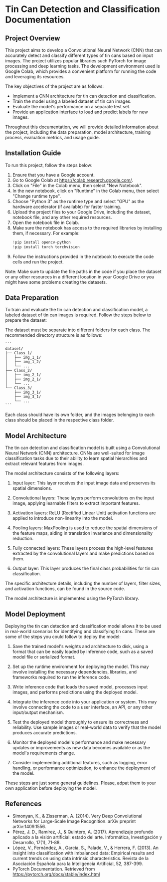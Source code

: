 # Tin Can Detection and Classification Documentation

## Project Overview

This project aims to develop a Convolutional Neural Network (CNN) that can accurately detect and classify different types of tin cans based on input images. The project utilizes popular libraries such PyTorch for image processing and deep learning tasks. The development environment used is Google Colab, which provides a convenient platform for running the code and leveraging its resources.

The key objectives of the project are as follows:
- Implement a CNN architecture for tin can detection and classification.
- Train the model using a labeled dataset of tin can images.
- Evaluate the model's performance on a separate test set.
- Provide an application interface to load and predict labels for new images.

Throughout this documentation, we will provide detailed information about the project, including the data preparation, model architecture, training process, evaluation metrics, and usage guide.

## Installation Guide

To run this project, follow the steps below:

1. Ensure that you have a Google account.
2. Go to Google Colab at https://colab.research.google.com/.
3. Click on "File" in the Colab menu, then select "New Notebook".
4. In the new notebook, click on "Runtime" in the Colab menu, then select "Change runtime type".
5. Choose "Python 3" as the runtime type and select "GPU" as the hardware accelerator (if available) for faster training.
6. Upload the project files to your Google Drive, including the dataset, notebook file, and any other required resources.
7. Open the notebook file in Colab.
8. Make sure the notebook has access to the required libraries by installing them, if necessary. For example:
    ```python
    !pip install opencv-python
    !pip install torch torchvision
    ```
10. Follow the instructions provided in the notebook to execute the code cells and run the project.

Note: Make sure to update the file paths in the code if you place the dataset or any other resources in a different location in your Google Drive or you might have some problems creating the datasets.

## Data Preparation

To train and evaluate the tin can detection and classification model, a labeled dataset of tin can images is required. Follow the steps below to prepare the dataset:

The dataset must be separate into different folders for each class. The recommended directory structure is as follows:

    ```
    dataset/
    ├── Class_1/
    │   ├── img_1_1/
    │   ├── img_1_2/
    │   └── ...
    ├── Class_2/
    │   ├── img_2_1/
    │   ├── img_2_1/
    │   └── ...
    └── Class_3/
        ├── img_3_1/
        ├── img_3_1/
        └── ...
    ```

Each class should have its own folder, and the images belonging to each class should be placed in the respective class folder.

## Model Architecture

The tin can detection and classification model is built using a Convolutional Neural Network (CNN) architecture. CNNs are well-suited for image classification tasks due to their ability to learn spatial hierarchies and extract relevant features from images.

The model architecture consists of the following layers:

1. Input layer: This layer receives the input image data and preserves its spatial dimensions.

2. Convolutional layers: These layers perform convolutions on the input image, applying learnable filters to extract important features.

3. Activation layers: ReLU (Rectified Linear Unit) activation functions are applied to introduce non-linearity into the model.

4. Pooling layers: MaxPooling is used to reduce the spatial dimensions of the feature maps, aiding in translation invariance and dimensionality reduction.

5. Fully connected layers: These layers process the high-level features extracted by the convolutional layers and make predictions based on them.

6. Output layer: This layer produces the final class probabilities for tin can classification.

The specific architecture details, including the number of layers, filter sizes, and activation functions, can be found in the source code.

The model architecture is implemented using the PyTorch library.

## Model Deployment

Deploying the tin can detection and classification model allows it to be used in real-world scenarios for identifying and classifying tin cans. These are some of the steps you could follow to deploy the model:

1. Save the trained model's weights and architecture to disk, using a format that can be easily loaded by inference code, such as a saved model file or serialized format.

2. Set up the runtime environment for deploying the model. This may involve installing the necessary dependencies, libraries, and frameworks required to run the inference code.

3. Write inference code that loads the saved model, processes input images, and performs predictions using the deployed model.

4. Integrate the inference code into your application or system. This may involve connecting the code to a user interface, an API, or any other input/output mechanism.

5. Test the deployed model thoroughly to ensure its correctness and reliability. Use sample images or real-world data to verify that the model produces accurate predictions.

6. Monitor the deployed model's performance and make necessary updates or improvements as new data becomes available or as the model's requirements change.

7. Consider implementing additional features, such as logging, error handling, or performance optimization, to enhance the deployment of the model.

These steps are just some general guidelines. Please, adpat them to your own application before deploying the model.


## References

- Simonyan, K., & Zisserman, A. (2014). Very Deep Convolutional Networks for Large-Scale Image Recognition. arXiv preprint arXiv:1409.1556.
- Pérez, J. D., Ramírez, J., & Quintero, A. (2017). Aprendizaje profundo aplicado a la visión artificial: estado del arte. Informática, Investigación y Desarrollo, 17(1), 71-88.
- López, V., Fernández, A., García, S., Palade, V., & Herrera, F. (2013). An insight into classification with imbalanced data: Empirical results and current trends on using data intrinsic characteristics. Revista de la Asociación Española para la Inteligencia Artificial, 52, 387-399.
- PyTorch Documentation. Retrieved from https://pytorch.org/docs/stable/index.html

